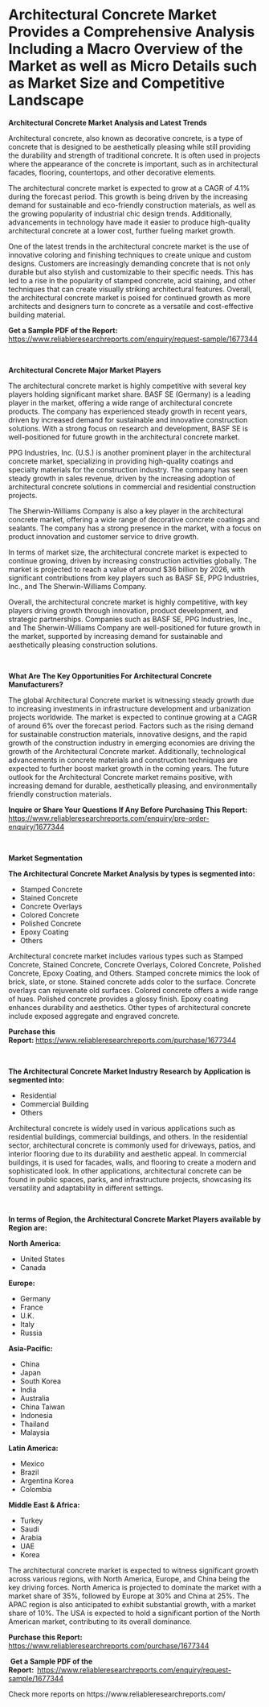 <p><h1>Architectural Concrete Market Provides a Comprehensive Analysis Including a Macro Overview of the Market as well as Micro Details such as Market Size and Competitive Landscape</h1></p><p><strong>Architectural Concrete Market Analysis and Latest Trends</strong></p>
<p><p>Architectural concrete, also known as decorative concrete, is a type of concrete that is designed to be aesthetically pleasing while still providing the durability and strength of traditional concrete. It is often used in projects where the appearance of the concrete is important, such as in architectural facades, flooring, countertops, and other decorative elements.</p><p>The architectural concrete market is expected to grow at a CAGR of 4.1% during the forecast period. This growth is being driven by the increasing demand for sustainable and eco-friendly construction materials, as well as the growing popularity of industrial chic design trends. Additionally, advancements in technology have made it easier to produce high-quality architectural concrete at a lower cost, further fueling market growth.</p><p>One of the latest trends in the architectural concrete market is the use of innovative coloring and finishing techniques to create unique and custom designs. Customers are increasingly demanding concrete that is not only durable but also stylish and customizable to their specific needs. This has led to a rise in the popularity of stamped concrete, acid staining, and other techniques that can create visually striking architectural features. Overall, the architectural concrete market is poised for continued growth as more architects and designers turn to concrete as a versatile and cost-effective building material.</p></p>
<p><strong>Get a Sample PDF of the Report:&nbsp;</strong> <a href="https://www.reliableresearchreports.com/enquiry/request-sample/1677344">https://www.reliableresearchreports.com/enquiry/request-sample/1677344</a></p>
<p>&nbsp;</p>
<p><strong>Architectural Concrete Major Market Players</strong></p>
<p><p>The architectural concrete market is highly competitive with several key players holding significant market share. BASF SE (Germany) is a leading player in the market, offering a wide range of architectural concrete products. The company has experienced steady growth in recent years, driven by increased demand for sustainable and innovative construction solutions. With a strong focus on research and development, BASF SE is well-positioned for future growth in the architectural concrete market.</p><p>PPG Industries, Inc. (U.S.) is another prominent player in the architectural concrete market, specializing in providing high-quality coatings and specialty materials for the construction industry. The company has seen steady growth in sales revenue, driven by the increasing adoption of architectural concrete solutions in commercial and residential construction projects.</p><p>The Sherwin-Williams Company is also a key player in the architectural concrete market, offering a wide range of decorative concrete coatings and sealants. The company has a strong presence in the market, with a focus on product innovation and customer service to drive growth.</p><p>In terms of market size, the architectural concrete market is expected to continue growing, driven by increasing construction activities globally. The market is projected to reach a value of around $36 billion by 2026, with significant contributions from key players such as BASF SE, PPG Industries, Inc., and The Sherwin-Williams Company.</p><p>Overall, the architectural concrete market is highly competitive, with key players driving growth through innovation, product development, and strategic partnerships. Companies such as BASF SE, PPG Industries, Inc., and The Sherwin-Williams Company are well-positioned for future growth in the market, supported by increasing demand for sustainable and aesthetically pleasing construction solutions.</p></p>
<p>&nbsp;</p>
<p><strong>What Are The Key Opportunities For Architectural Concrete Manufacturers?</strong></p>
<p><p>The global Architectural Concrete market is witnessing steady growth due to increasing investments in infrastructure development and urbanization projects worldwide. The market is expected to continue growing at a CAGR of around 6% over the forecast period. Factors such as the rising demand for sustainable construction materials, innovative designs, and the rapid growth of the construction industry in emerging economies are driving the growth of the Architectural Concrete market. Additionally, technological advancements in concrete materials and construction techniques are expected to further boost market growth in the coming years. The future outlook for the Architectural Concrete market remains positive, with increasing demand for durable, aesthetically pleasing, and environmentally friendly construction materials.</p></p>
<p><strong>Inquire or Share Your Questions If Any Before Purchasing This Report:</strong> <a href="https://www.reliableresearchreports.com/enquiry/pre-order-enquiry/1677344">https://www.reliableresearchreports.com/enquiry/pre-order-enquiry/1677344</a></p>
<p>&nbsp;</p>
<p><strong>Market Segmentation</strong></p>
<p><strong>The Architectural Concrete Market Analysis by types is segmented into:</strong></p>
<p><ul><li>Stamped Concrete</li><li>Stained Concrete</li><li>Concrete Overlays</li><li>Colored Concrete</li><li>Polished Concrete</li><li>Epoxy Coating</li><li>Others</li></ul></p>
<p><p>Architectural concrete market includes various types such as Stamped Concrete, Stained Concrete, Concrete Overlays, Colored Concrete, Polished Concrete, Epoxy Coating, and Others. Stamped concrete mimics the look of brick, slate, or stone. Stained concrete adds color to the surface. Concrete overlays can rejuvenate old surfaces. Colored concrete offers a wide range of hues. Polished concrete provides a glossy finish. Epoxy coating enhances durability and aesthetics. Other types of architectural concrete include exposed aggregate and engraved concrete.</p></p>
<p><strong>Purchase this Report:&nbsp;</strong><a href="https://www.reliableresearchreports.com/purchase/1677344">https://www.reliableresearchreports.com/purchase/1677344</a></p>
<p>&nbsp;</p>
<p><strong>The Architectural Concrete Market Industry Research by Application is segmented into:</strong></p>
<p><ul><li>Residential</li><li>Commercial Building</li><li>Others</li></ul></p>
<p><p>Architectural concrete is widely used in various applications such as residential buildings, commercial buildings, and others. In the residential sector, architectural concrete is commonly used for driveways, patios, and interior flooring due to its durability and aesthetic appeal. In commercial buildings, it is used for facades, walls, and flooring to create a modern and sophisticated look. In other applications, architectural concrete can be found in public spaces, parks, and infrastructure projects, showcasing its versatility and adaptability in different settings.</p></p>
<p>&nbsp;</p>
<p><strong>In terms of Region, the Architectural Concrete Market Players available by Region are:</strong></p>
<p>
    <p> <strong> North America: </strong>
        <ul>
            <li>United States</li>
            <li>Canada</li>
        </ul>
        </p> 
    <p> <strong> Europe: </strong>
        <ul>
            <li>Germany</li>
            <li>France</li>
            <li>U.K.</li>
            <li>Italy</li>
            <li>Russia</li>
        </ul>
        </p> 
    <p> <strong> Asia-Pacific: </strong>
        <ul>
            <li>China</li>
            <li>Japan</li>
            <li>South Korea</li>
            <li>India</li>
            <li>Australia</li>
            <li>China Taiwan</li>
            <li>Indonesia</li>
            <li>Thailand</li>
            <li>Malaysia</li>
        </ul>
        </p> 
    <p> <strong> Latin America: </strong>
        <ul>
            <li>Mexico</li>
            <li>Brazil</li>
            <li>Argentina Korea</li>
            <li>Colombia</li>
        </ul>
        </p> 
    <p> <strong> Middle East & Africa: </strong>
        <ul>
            <li>Turkey</li>
            <li>Saudi</li>
            <li>Arabia</li>
            <li>UAE</li>
            <li>Korea</li>
        </ul>
    </p>
    </p>
<p><p>The architectural concrete market is expected to witness significant growth across various regions, with North America, Europe, and China being the key driving forces. North America is projected to dominate the market with a market share of 35%, followed by Europe at 30% and China at 25%. The APAC region is also anticipated to exhibit substantial growth, with a market share of 10%. The USA is expected to hold a significant portion of the North American market, contributing to its overall dominance.</p></p>
<p><strong>Purchase this Report: </strong><a href="https://www.reliableresearchreports.com/purchase/1677344">https://www.reliableresearchreports.com/purchase/1677344</a></p>
<p>&nbsp;<strong>Get a Sample PDF of the Report:&nbsp;&nbsp;</strong><a href="https://www.reliableresearchreports.com/enquiry/request-sample/1677344">https://www.reliableresearchreports.com/enquiry/request-sample/1677344</a></p>
<p><strong></strong></p>
<p>Check more reports on https://www.reliableresearchreports.com/</p>